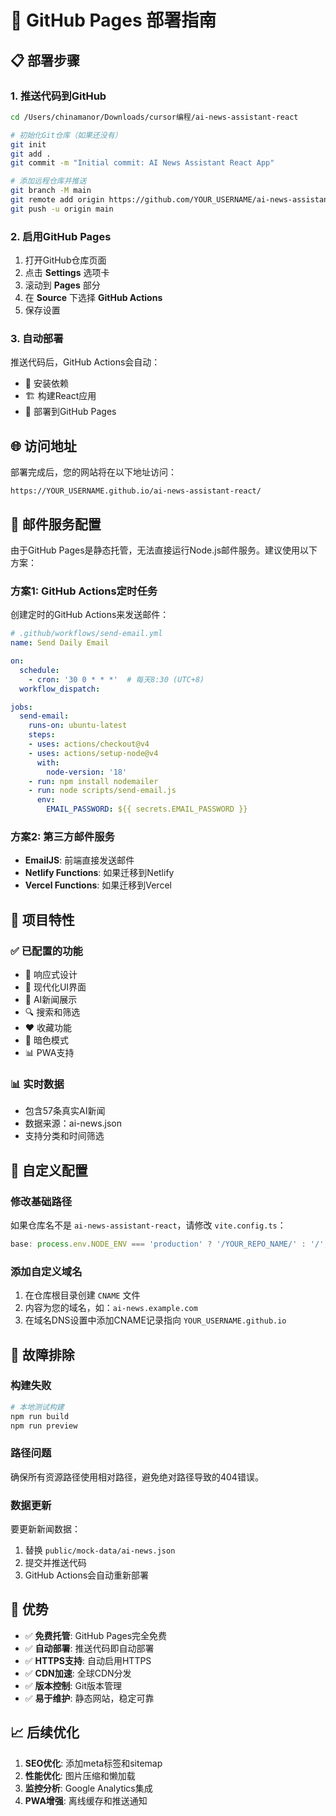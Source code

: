 # 🚀 GitHub Pages 部署指南

## 📋 部署步骤

### 1. 推送代码到GitHub

```bash
cd /Users/chinamanor/Downloads/cursor编程/ai-news-assistant-react

# 初始化Git仓库（如果还没有）
git init
git add .
git commit -m "Initial commit: AI News Assistant React App"

# 添加远程仓库并推送
git branch -M main
git remote add origin https://github.com/YOUR_USERNAME/ai-news-assistant-react.git
git push -u origin main
```

### 2. 启用GitHub Pages

1. 打开GitHub仓库页面
2. 点击 **Settings** 选项卡
3. 滚动到 **Pages** 部分
4. 在 **Source** 下选择 **GitHub Actions**
5. 保存设置

### 3. 自动部署

推送代码后，GitHub Actions会自动：
- 🔧 安装依赖
- 🏗️ 构建React应用
- 🚀 部署到GitHub Pages

## 🌐 访问地址

部署完成后，您的网站将在以下地址访问：
```
https://YOUR_USERNAME.github.io/ai-news-assistant-react/
```

## 📧 邮件服务配置

由于GitHub Pages是静态托管，无法直接运行Node.js邮件服务。建议使用以下方案：

### 方案1: GitHub Actions定时任务
创建定时的GitHub Actions来发送邮件：

```yaml
# .github/workflows/send-email.yml
name: Send Daily Email

on:
  schedule:
    - cron: '30 0 * * *'  # 每天8:30 (UTC+8)
  workflow_dispatch:

jobs:
  send-email:
    runs-on: ubuntu-latest
    steps:
    - uses: actions/checkout@v4
    - uses: actions/setup-node@v4
      with:
        node-version: '18'
    - run: npm install nodemailer
    - run: node scripts/send-email.js
      env:
        EMAIL_PASSWORD: ${{ secrets.EMAIL_PASSWORD }}
```

### 方案2: 第三方邮件服务
- **EmailJS**: 前端直接发送邮件
- **Netlify Functions**: 如果迁移到Netlify
- **Vercel Functions**: 如果迁移到Vercel

## 🔧 项目特性

### ✅ 已配置的功能
- 📱 响应式设计
- 🎨 现代化UI界面
- 📰 AI新闻展示
- 🔍 搜索和筛选
- ❤️ 收藏功能
- 🌙 暗色模式
- 📊 PWA支持

### 📊 实时数据
- 包含57条真实AI新闻
- 数据来源：ai-news.json
- 支持分类和时间筛选

## 📝 自定义配置

### 修改基础路径
如果仓库名不是 `ai-news-assistant-react`，请修改 `vite.config.ts`：

```typescript
base: process.env.NODE_ENV === 'production' ? '/YOUR_REPO_NAME/' : '/',
```

### 添加自定义域名
1. 在仓库根目录创建 `CNAME` 文件
2. 内容为您的域名，如：`ai-news.example.com`
3. 在域名DNS设置中添加CNAME记录指向 `YOUR_USERNAME.github.io`

## 🐛 故障排除

### 构建失败
```bash
# 本地测试构建
npm run build
npm run preview
```

### 路径问题
确保所有资源路径使用相对路径，避免绝对路径导致的404错误。

### 数据更新
要更新新闻数据：
1. 替换 `public/mock-data/ai-news.json`
2. 提交并推送代码
3. GitHub Actions会自动重新部署

## 🎯 优势

- ✅ **免费托管**: GitHub Pages完全免费
- ✅ **自动部署**: 推送代码即自动部署
- ✅ **HTTPS支持**: 自动启用HTTPS
- ✅ **CDN加速**: 全球CDN分发
- ✅ **版本控制**: Git版本管理
- ✅ **易于维护**: 静态网站，稳定可靠

## 📈 后续优化

1. **SEO优化**: 添加meta标签和sitemap
2. **性能优化**: 图片压缩和懒加载
3. **监控分析**: Google Analytics集成
4. **PWA增强**: 离线缓存和推送通知